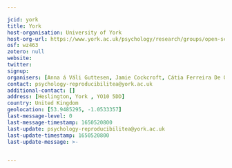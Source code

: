 ```yaml
---

jcid: york
title: York
host-organisation: University of York
host-org-url: https://www.york.ac.uk/psychology/research/groups/open-science/
osf: wz463
zotero: null
website: 
twitter: 
signup: 
organisers: [Anna á Váli Guttesen, Jamie Cockcroft, Cátia Ferreira De Oliveira]
contact: psychology-reproducibilitea@york.ac.uk
additional-contact: []
address: [Heslington, York , YO10 5DD]
country: United Kingdom
geolocation: [53.9485295, -1.0533357]
last-message-level: 0
last-message-timestamp: 1650520800
last-update: psychology-reproducibilitea@york.ac.uk
last-update-timestamp: 1650520800
last-update-message: >-
  

---
```



